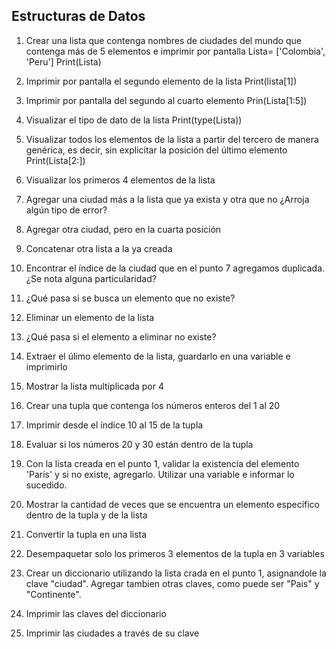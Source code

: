 ## Estructuras de Datos

1) Crear una lista que contenga nombres de ciudades del mundo que contenga más de 5 elementos e imprimir por pantalla
Lista= ['Colombia', 'Peru']
Print(Lista)

2) Imprimir por pantalla el segundo elemento de la lista
Print(lista[1])

3) Imprimir por pantalla del segundo al cuarto elemento
Prin(Lista[1:5])

4) Visualizar el tipo de dato de la lista
Print(type(Lista))

5) Visualizar todos los elementos de la lista a partir del tercero de manera genérica, es decir, sin explicitar la posición del último elemento
Print(Lista[2:])

6) Visualizar los primeros 4 elementos de la lista

7) Agregar una ciudad más a la lista que ya exista y otra que no ¿Arroja algún tipo de error?

8) Agregar otra ciudad, pero en la cuarta posición

9) Concatenar otra lista a la ya creada

10) Encontrar el índice de la ciudad que en el punto 7 agregamos duplicada. ¿Se nota alguna particularidad?

11) ¿Qué pasa si se busca un elemento que no existe?

12) Eliminar un elemento de la lista

13) ¿Qué pasa si el elemento a eliminar no existe?

14) Extraer el úlimo elemento de la lista, guardarlo en una variable e imprimirlo

15) Mostrar la lista multiplicada por 4

16) Crear una tupla que contenga los números enteros del 1 al 20

17) Imprimir desde el índice 10 al 15 de la tupla

18) Evaluar si los números 20 y 30 están dentro de la tupla

19) Con la lista creada en el punto 1, validar la existencia del elemento 'París' y si no existe, agregarlo. Utilizar una variable e informar lo sucedido.

20) Mostrar la cantidad de veces que se encuentra un elemento específico dentro de la tupla y de la lista

21) Convertir la tupla en una lista

22) Desempaquetar solo los primeros 3 elementos de la tupla en 3 variables

23) Crear un diccionario utilizando la lista crada en el punto 1, asignandole la clave "ciudad". Agregar tambien otras claves, como puede ser "Pais" y "Continente".

24) Imprimir las claves del diccionario

25) Imprimir las ciudades a través de su clave
